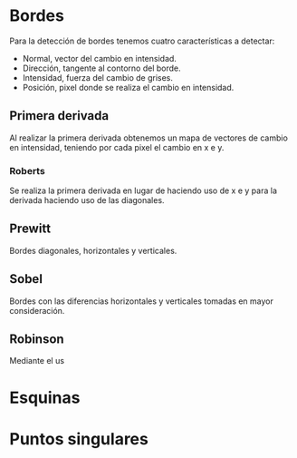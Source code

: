 # Bordes
Para la detección de bordes tenemos cuatro características a detectar:
- Normal, vector del cambio en intensidad.
- Dirección, tangente al contorno del borde.
- Intensidad, fuerza del cambio de grises.
- Posición, pixel donde se realiza el cambio en intensidad.
## Primera derivada
Al realizar la primera derivada obtenemos un mapa de vectores de cambio en intensidad, teniendo por cada pixel el cambio en x e y.
### Roberts
Se realiza la primera derivada en lugar de haciendo uso de x e y para la derivada haciendo uso de las diagonales.
## Prewitt
Bordes diagonales, horizontales y verticales.
## Sobel
Bordes con las diferencias horizontales y verticales tomadas en mayor consideración.
## Robinson
Mediante el us
# Esquinas
# Puntos singulares